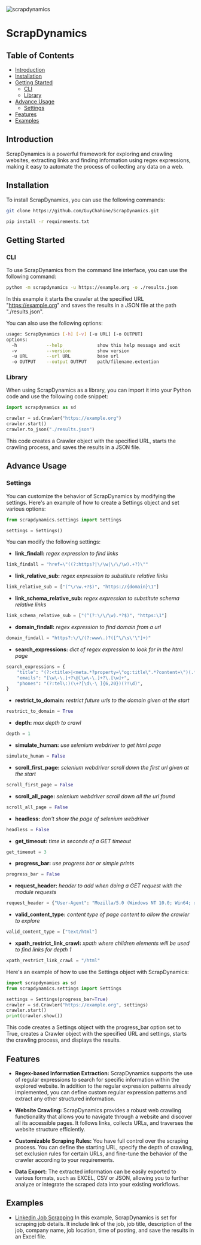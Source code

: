 ![scrapdynamics](https://drive.google.com/uc?export=view&id=18H85TiBbdMD5fcxKxKPHMRqX8cY8KOkF)

# ScrapDynamics

## Table of Contents
- [Introduction](#introduction)
- [Installation](#installation)
- [Getting Started](#getting-started)
  - [CLI](#cli)
  - [Library](#library)
- [Advance Usage](#advance-usage)
  - [Settings](#settings)
- [Features](#features)
- [Examples](#examples)

## Introduction

ScrapDynamics is a powerful framework for exploring and crawling websites, extracting links and finding information using regex expressions, making it easy to automate the process of collecting any data on a web.

## Installation

To install ScrapDynamics, you can use the following commands:

```bash
git clone https://github.com/GuyChahine/ScrapDynamics.git
```

```bash
pip install -r requirements.txt
```

## Getting Started

### CLI

To use ScrapDynamics from the command line interface, you can use the following command:

```bash
python -m scrapdynamics -u https://example.org -o ./results.json
```

In this example it starts the crawler at the specified URL "https://example.org" and saves the results in a JSON file at the path "./results.json".

You can also use the following options:

```bash
usage: ScrapDynamics [-h] [-v] [-u URL] [-o OUTPUT]
options:
  -h           --help             show this help message and exit
  -v           --version          show version
  -u URL       --url URL          base url
  -o OUTPUT    --output OUTPUT    path/filename.extention
```

### Library

When using ScrapDynamics as a library, you can import it into your Python code and use the following code snippet:

```python
import scrapdynamics as sd

crawler = sd.Crawler("https://example.org")
crawler.start()
crawler.to_json("./results.json")
```

This code creates a Crawler object with the specified URL, starts the crawling process, and saves the results in a JSON file.

## Advance Usage

### Settings

You can customize the behavior of ScrapDynamics by modifying the settings. Here's an example of how to create a Settings object and set various options:

```python
from scrapdynamics.settings import Settings

settings = Settings()
```

You can modify the following settings:

- **link_findall:** *regex expression to find links*
```python
link_findall = "href=\"((?:https?|\/\w|\/\/\w).+?)\""
```
- **link_relative_sub:** *regex expression to substitute relative links*
```python
link_relative_sub = ["(^\/\w.+?$)", "https://{domain}\1"]
```
- **link_schema_relative_sub:** *regex expression to substitute schema relative links*
```python
link_schema_relative_sub = ["(^(?:\/\/\w).*?$)", "https:\1"]
```
- **domain_findall:** *regex expression to find domain from a url*
```python
domain_findall = "https?:\/\/(?:www\.)?([^\/\s\'\"]+)"
```
- **search_expressions:** *dict of regex expression to look for in the html page*
```python
search_expressions = {
    "title": "(?:<title>|<meta.*?property=\"og:title\".*?content=\")(.*?)(?:<\/title>|\".*?>)",
    "emails": "[\w\-\.]+?\@[\w\-\.]+?\.[\w]+",
    "phones": "(?:tel\:)(\+?[\d\-\ ]{6,20})(?!\d)",
}
```
- **restrict_to_domain:** *restrict future urls to the domain given at the start*
```python
restrict_to_domain = True
```
- **depth:** *max depth to crawl*
```python
depth = 1
```
- **simulate_human:** *use selenium webdriver to get html page*
```python
simulate_human = False
```
- **scroll_first_page:** *selenium webdriver scroll down the first url given at the start*
```python
scroll_first_page = False
```
- **scroll_all_page:** *selenium webdriver scroll down all the url found*
```python
scroll_all_page = False
```
- **headless:** *don't show the page of selenium webdriver*
```python
headless = False
```
- **get_timeout:** *time in seconds of a GET timeout*
```python
get_timeout = 3
```
- **progress_bar:** *use progress bar or simple prints*
```python
progress_bar = False
```
- **request_header:** *header to add when doing a GET request with the module requests*
```python
request_header = {"User-Agent": "Mozilla/5.0 (Windows NT 10.0; Win64; x64) AppleWebKit/537.36 (KHTML, like Gecko) Chrome/114.0.0.0 Safari/537.36"}
```
- **valid_content_type:** *content type of page content to allow the crawler to explore*
```python
valid_content_type = ["text/html"]
```

- **xpath_restrict_link_crawl:** *xpath where children elements will be used to find links for depth 1*
```python
xpath_restrict_link_crawl = "/html"
```

Here's an example of how to use the Settings object with ScrapDynamics:

```python
import scrapdynamics as sd
from scrapdynamics.settings import Settings

settings = Settings(progress_bar=True)
crawler = sd.Crawler("https://example.org", settings)
crawler.start()
print(crawler.show())
```

This code creates a Settings object with the progress_bar option set to True, creates a Crawler object with the specified URL and settings, starts the crawling process, and displays the results.

## Features

- **Regex-based Information Extraction:** ScrapDynamics supports the use of regular expressions to search for specific information within the explored website. In addition to the regular expression patterns already implemented, you can define custom regular expression patterns and extract any other structured information.

- **Website Crawling:** ScrapDynamics provides a robust web crawling functionality that allows you to navigate through a website and discover all its accessible pages. It follows links, collects URLs, and traverses the website structure efficiently.

- **Customizable Scraping Rules:** You have full control over the scraping process. You can define the starting URL, specify the depth of crawling, set exclusion rules for certain URLs, and fine-tune the behavior of the crawler according to your requirements.

- **Data Export:** The extracted information can be easily exported to various formats, such as EXCEL, CSV or JSON, allowing you to further analyze or integrate the scraped data into your existing workflows.

## Examples

- [Linkedin Job Scrapping](./examples/linkedin_job_search.py) In this example, ScrapDynamics is set for scraping job details. It include link of the job, job title, description of the job, company name, job location, time of posting, and save the results in an Excel file.